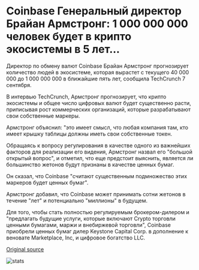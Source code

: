 # Coinbase Генеральный директор Брайан Армстронг: 1 000 000 000 человек будет в крипто экосистемы в 5 лет...

Директор по обмену валют Coinbase Брайан Армстронг прогнозирует количество людей в экосистеме, которая вырастет с текущего 40 000 000 до 1 000 000 000 в ближайшие пять лет, сообщила TechCrunch 7 сентября.

В интервью TechCrunch, Армстронг прогнозирует, что крипто экосистемы и общее число цифровых валют будет существенно расти, приписывая рост коммерческих организаций, которые разрабатывают свои собственные маркеры.

Армстронг объяснил: "это имеет смысл, что любая компания там, кто имеет крышку таблицы должны иметь свои собственные токен.

Обращаясь к вопросу регулирования в качестве одного из важнейших факторов для реализации его видения, Армстронг назвал его "большой открытый вопрос", и отметил, что еще предстоит выяснить, является ли большинство жетонов будут признаны в качестве ценных бумаг.

Он сказал, что Coinbase "считают существенным подмножество этих маркеров будет ценных бумаг".

Армстронг добавил, что Coinbase может принимать сотни жетонов в течение "лет" и потенциально "миллионы" в будущем.

Для того, чтобы стать полностью регулируемым брокером-дилером и "предлагать будущие услуги, которые включают Crypto торговли ценными бумагами, маржи и внебиржевой торговли", Coinbase приобрели ценных бумаг дилер Keystone Capital Corp. в дополнение к веновате Marketplace, Inc, и цифровое богатство LLC.

[Original source](https://cointelegraph.com/news/coinbase-ceo-brian-armstrong-1-billion-people-will-be-in-crypto-ecosystem-in-5-years)

![stats](https://c.statcounter.com/11760860/0/a89fa40b/1/ "stats")